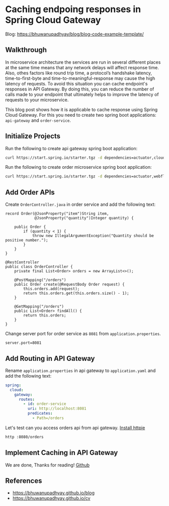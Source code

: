 # Caching endpoing responses in Spring Cloud Gateway

Blog: <https://bhuwanupadhyay/blog/blog-code-example-template/>

## Walkthrough

In microservice architecture the services are run in several different places at the same time means that any network delays will affect response time.
Also, othes factors like round trip time, a protocol’s handshake latency, time-to-first-byte and time-to-meaningful-response may cause the high latency of requests. To avoid this situation you can cache endpoint's responses in API Gateway. By doing this, you can reduce the number of calls made to your endpoint that ultimately helps to improve the latency of requests to your microservice.

<!--more-->

This blog post shows how it is applicable to cache response using Spring Cloud Gateway. For this you need to create two spring boot applications:
`api-gateway` and `order-service`.

## Initialize Projects

Run the following to create api gateway spring boot application:
```bash
curl https://start.spring.io/starter.tgz -d dependencies=actuator,cloud-gateway -d language=java -d platformVersion=2.3.1.RELEASE -d javaVersion=14 -d baseDir=api-gateway | tar -xzvf -
```

Run the following to create order microservice spring boot application:
```bash
curl https://start.spring.io/starter.tgz -d dependencies=actuator,webflux -d language=java -d platformVersion=2.3.1.RELEASE -d javaVersion=14 -d baseDir=order-service | tar -xzvf -
```

## Add Order APIs

Create `OrderController.java` in order service and add the following text:

```
record Order(@JsonProperty("item")String item,
             @JsonProperty("quantity")Integer quantity) {

    public Order {
        if (quantity < 1) {
            throw new IllegalArgumentException("Quantity should be positive number.");
        }
    }
}

@RestController
public class OrderController {
    private final List<Order> orders = new ArrayList<>();

    @PostMapping("/orders")
    public Order create(@RequestBody Order request) {
        this.orders.add(request);
        return this.orders.get(this.orders.size() - 1);
    }

    @GetMapping("/orders")
    public List<Order> findAll() {
        return this.orders;
    }
}
```

Change server port for order service as `8081` from `application.properties`.
```properties
server.port=8081
```

## Add Routing in API Gateway

Rename `application.properties` in api gateway to `application.yaml` and add the following text:

```yaml
spring:
  cloud:
    gateway:
      routes:
        - id: order-service
          uri: http://localhost:8081
          predicates:
            - Path=/orders
``` 

Let's test can you access orders api from api gateway. [Install httpie](https://httpie.org/)

```bash
http :8080/orders
```

## Implement Caching in API Gateway


We are done, Thanks for reading! [Github](https://github.com/BhuwanUpadhyay/blog-code-example-template)

## References
- https://bhuwanupadhyay.github.io/blog
- https://bhuwanupadhyay.github.io/cv
